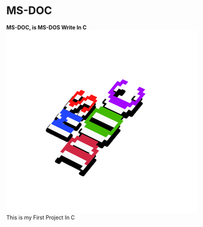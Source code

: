 # MS-DOC
<strong>MS-DOC, is MS-DOS Write In C</strong>
<img src ="https://github.com/0xFreddox/0xFreddox/blob/main/ms-doc.png"></img>
<br>This is my First Project In C
